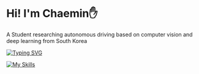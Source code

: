 # Hi! I'm Chaemin✋
A Student researching autonomous driving based on computer vision and deep learning from South Korea  

[![Typing SVG](https://readme-typing-svg.demolab.com/?lines=First+line+of+text;Second+line+of+text)](https://git.io/typing-svg)

[![My Skills](https://skillicons.dev/icons?i=git,kubernetes,docker,c,py,pytorch,flutter,ros,vscode,vim,opencv,flutter,notion)](https://skillicons.dev)
